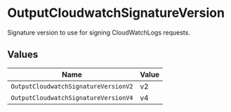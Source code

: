 # OutputCloudwatchSignatureVersion

Signature version to use for signing CloudWatchLogs requests.


## Values

| Name                                 | Value                                |
| ------------------------------------ | ------------------------------------ |
| `OutputCloudwatchSignatureVersionV2` | v2                                   |
| `OutputCloudwatchSignatureVersionV4` | v4                                   |